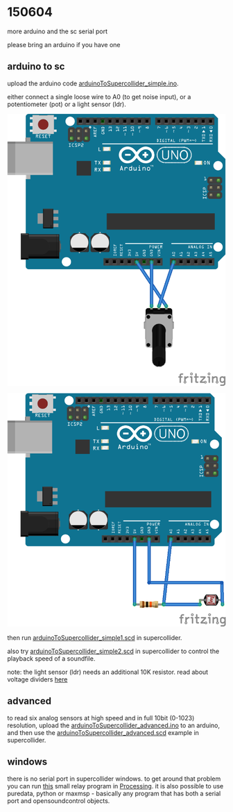 150604
======

more arduino and the sc serial port

please bring an arduino if you have one

arduino to sc
--
upload the arduino code [arduinoToSupercollider_simple.ino](https://github.com/redFrik/udk13-Remote_control/tree/master/udk150604/arduinoToSupercollider_simple/arduinoToSupercollider_simple.ino).

either connect a single loose wire to A0 (to get noise input), or a potentiometer (pot) or a light sensor (ldr).

![pot](potentiometer_bb.png?raw=true "pot")

![ldr](light_sensor_bb.png?raw=true "ldr")

then run [arduinoToSupercollider_simple1.scd](https://github.com/redFrik/udk13-Remote_control/tree/master/udk150604/arduinoToSupercollider_simple1.scd) in supercollider.

also try [arduinoToSupercollider_simple2.scd](https://github.com/redFrik/udk13-Remote_control/tree/master/udk150604/arduinoToSupercollider_simple2.scd) in supercollider to control the playback speed of a soundfile.

note: the light sensor (ldr) needs an additional 10K resistor. read about voltage dividers [here](https://learn.sparkfun.com/tutorials/voltage-dividers)

advanced
--
to read six analog sensors at high speed and in full 10bit (0-1023) resolution, upload the [arduinoToSupercollider_advanced.ino](https://github.com/redFrik/udk13-Remote_control/tree/master/udk150604/arduinoToSupercollider_advanced/arduinoToSupercollider_advanced.ino) to an arduino, and then use the [arduinoToSupercollider_advanced.scd](https://github.com/redFrik/udk13-Remote_control/tree/master/udk150604/arduinoToSupercollider_advanced.scd) example in supercollider.

windows
--
there is no serial port in supercollider windows. to get around that problem you can run [this](https://github.com/redFrik/udk13-Remote_control/tree/master/udk150604/windows/arduinoToSupercollider_via_processing/arduinoToSupercollider_via_processing.pde) small relay program in [Processing](http://processing.org). it is also possible to use puredata, python or maxmsp - basically any program that has both a serial port and opensoundcontrol objects.
